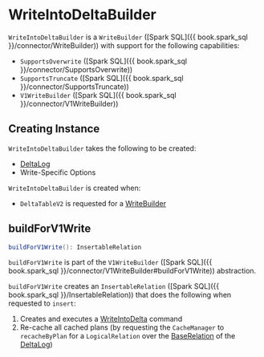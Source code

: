 # WriteIntoDeltaBuilder

`WriteIntoDeltaBuilder` is a `WriteBuilder` ([Spark SQL]({{ book.spark_sql }}/connector/WriteBuilder)) with support for the following capabilities:

* `SupportsOverwrite` ([Spark SQL]({{ book.spark_sql }}/connector/SupportsOverwrite))
* `SupportsTruncate` ([Spark SQL]({{ book.spark_sql }}/connector/SupportsTruncate))
* `V1WriteBuilder` ([Spark SQL]({{ book.spark_sql }}/connector/V1WriteBuilder))

## Creating Instance

`WriteIntoDeltaBuilder` takes the following to be created:

* <span id="log"> [DeltaLog](DeltaLog.md)
* <span id="writeOptions"> Write-Specific Options

`WriteIntoDeltaBuilder` is created when:

* `DeltaTableV2` is requested for a [WriteBuilder](DeltaTableV2.md#newWriteBuilder)

## <span id="buildForV1Write"> buildForV1Write

```scala
buildForV1Write(): InsertableRelation
```

`buildForV1Write` is part of the `V1WriteBuilder` ([Spark SQL]({{ book.spark_sql }}/connector/V1WriteBuilder#buildForV1Write)) abstraction.

`buildForV1Write` creates an `InsertableRelation` ([Spark SQL]({{ book.spark_sql }}/InsertableRelation)) that does the following when requested to `insert`:

1. Creates and executes a [WriteIntoDelta](commands/WriteIntoDelta.md) command
1. Re-cache all cached plans (by requesting the `CacheManager` to `recacheByPlan` for a `LogicalRelation` over the [BaseRelation](DeltaLog.md#createRelation) of the [DeltaLog](#log))
